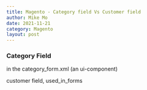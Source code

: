```yaml
---
title: Magento - Category field Vs Customer field
author: Mike Mo
date: 2021-11-21
category: Magento
layout: post
---
```


### Category Field
in the category_form.xml (an ui-component)

customer field, used_in_forms


